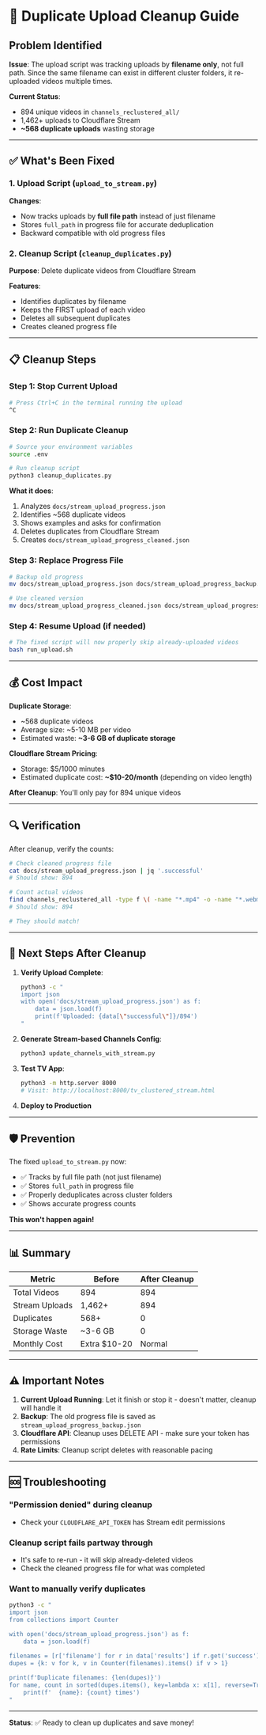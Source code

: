 # 🧹 Duplicate Upload Cleanup Guide

## Problem Identified

**Issue**: The upload script was tracking uploads by **filename only**, not full path. Since the same filename can exist in different cluster folders, it re-uploaded videos multiple times.

**Current Status**:
- 894 unique videos in `channels_reclustered_all/`
- 1,462+ uploads to Cloudflare Stream
- **~568 duplicate uploads** wasting storage

---

## ✅ What's Been Fixed

### 1. Upload Script (`upload_to_stream.py`)
**Changes**:
- Now tracks uploads by **full file path** instead of just filename
- Stores `full_path` in progress file for accurate deduplication
- Backward compatible with old progress files

### 2. Cleanup Script (`cleanup_duplicates.py`)
**Purpose**: Delete duplicate videos from Cloudflare Stream

**Features**:
- Identifies duplicates by filename
- Keeps the FIRST upload of each video
- Deletes all subsequent duplicates
- Creates cleaned progress file

---

## 📋 Cleanup Steps

### Step 1: Stop Current Upload
```bash
# Press Ctrl+C in the terminal running the upload
^C
```

### Step 2: Run Duplicate Cleanup
```bash
# Source your environment variables
source .env

# Run cleanup script
python3 cleanup_duplicates.py
```

**What it does**:
1. Analyzes `docs/stream_upload_progress.json`
2. Identifies ~568 duplicate videos
3. Shows examples and asks for confirmation
4. Deletes duplicates from Cloudflare Stream
5. Creates `docs/stream_upload_progress_cleaned.json`

### Step 3: Replace Progress File
```bash
# Backup old progress
mv docs/stream_upload_progress.json docs/stream_upload_progress_backup.json

# Use cleaned version
mv docs/stream_upload_progress_cleaned.json docs/stream_upload_progress.json
```

### Step 4: Resume Upload (if needed)
```bash
# The fixed script will now properly skip already-uploaded videos
bash run_upload.sh
```

---

## 💰 Cost Impact

**Duplicate Storage**:
- ~568 duplicate videos
- Average size: ~5-10 MB per video
- Estimated waste: **~3-6 GB of duplicate storage**

**Cloudflare Stream Pricing**:
- Storage: $5/1000 minutes
- Estimated duplicate cost: **~$10-20/month** (depending on video length)

**After Cleanup**: You'll only pay for 894 unique videos

---

## 🔍 Verification

After cleanup, verify the counts:

```bash
# Check cleaned progress file
cat docs/stream_upload_progress.json | jq '.successful'
# Should show: 894

# Count actual videos
find channels_reclustered_all -type f \( -name "*.mp4" -o -name "*.webm" -o -name "*.mov" \) | wc -l
# Should show: 894

# They should match!
```

---

## 🚀 Next Steps After Cleanup

1. **Verify Upload Complete**:
   ```bash
   python3 -c "
   import json
   with open('docs/stream_upload_progress.json') as f:
       data = json.load(f)
       print(f'Uploaded: {data[\"successful\"]}/894')
   "
   ```

2. **Generate Stream-based Channels Config**:
   ```bash
   python3 update_channels_with_stream.py
   ```

3. **Test TV App**:
   ```bash
   python3 -m http.server 8000
   # Visit: http://localhost:8000/tv_clustered_stream.html
   ```

4. **Deploy to Production**

---

## 🛡️ Prevention

The fixed `upload_to_stream.py` now:
- ✅ Tracks by full file path (not just filename)
- ✅ Stores `full_path` in progress file
- ✅ Properly deduplicates across cluster folders
- ✅ Shows accurate progress counts

**This won't happen again!**

---

## 📊 Summary

| Metric | Before | After Cleanup |
|--------|--------|---------------|
| Total Videos | 894 | 894 |
| Stream Uploads | 1,462+ | 894 |
| Duplicates | 568+ | 0 |
| Storage Waste | ~3-6 GB | 0 |
| Monthly Cost | Extra $10-20 | Normal |

---

## ⚠️ Important Notes

1. **Current Upload Running**: Let it finish or stop it - doesn't matter, cleanup will handle it
2. **Backup**: The old progress file is saved as `stream_upload_progress_backup.json`
3. **Cloudflare API**: Cleanup uses DELETE API - make sure your token has permissions
4. **Rate Limits**: Cleanup script deletes with reasonable pacing

---

## 🆘 Troubleshooting

### "Permission denied" during cleanup
- Check your `CLOUDFLARE_API_TOKEN` has Stream edit permissions

### Cleanup script fails partway through
- It's safe to re-run - it will skip already-deleted videos
- Check the cleaned progress file for what was completed

### Want to manually verify duplicates
```bash
python3 -c "
import json
from collections import Counter

with open('docs/stream_upload_progress.json') as f:
    data = json.load(f)
    
filenames = [r['filename'] for r in data['results'] if r.get('success')]
dupes = {k: v for k, v in Counter(filenames).items() if v > 1}

print(f'Duplicate filenames: {len(dupes)}')
for name, count in sorted(dupes.items(), key=lambda x: x[1], reverse=True)[:10]:
    print(f'  {name}: {count} times')
"
```

---

**Status**: ✅ Ready to clean up duplicates and save money!
